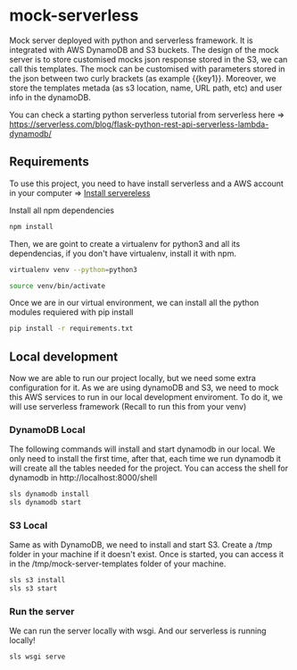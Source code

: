 # mock-serverless

Mock server deployed with python and serverless framework. It is integrated with AWS DynamoDB and S3 buckets.
The design of the mock server is to store customised mocks json response stored in the S3, we can call this templates. The mock can be customised with parameters stored in the json between two curly brackets (as example {{key1}}.
Moreover, we store the templates metada (as s3 location, name, URL path, etc) and user info in the dynamoDB.

You can check a starting python serverless tutorial from serverless here => https://serverless.com/blog/flask-python-rest-api-serverless-lambda-dynamodb/

## Requirements

To use this project, you need to have install serverless and a AWS account in your computer => [Install servereless](https://serverless.com/framework/docs/providers/aws/guide/quick-start/)

Install all npm dependencies

```bash
npm install
```

Then, we are goint to create a virtualenv for python3 and all its dependencias, if you don't have virtualenv, install it with npm.

```bash
virtualenv venv --python=python3

source venv/bin/activate
```

Once we are in our virtual environment, we can install all the python modules requiered with pip install

```bash
pip install -r requirements.txt
```

## Local development

Now we are able to run our project locally, but we need some extra configuration for it. 
As we are using dynamoDB and S3, we need to mock this AWS services to run in our local development enviroment. To do it, we will use serverless framework (Recall to run this from your venv)

### DynamoDB Local

The following commands will install and start dynamodb in our local. We only need to install the first time, after that, each time we run dynamodb it will create all the tables needed for the project. You can access the shell for dynamodb in http://localhost:8000/shell

```bash
sls dynamodb install
sls dynamodb start
```

### S3 Local

Same as with DynamoDB, we need to install and start S3. Create a /tmp folder in your machine if it doesn't exist. Once is started, you can access it in the /tmp/mock-server-templates folder of your machine.

```bash
sls s3 install
sls s3 start
```

### Run the server

We can run the server locally with wsgi. And our serverless is running locally!

```bash
sls wsgi serve
```



